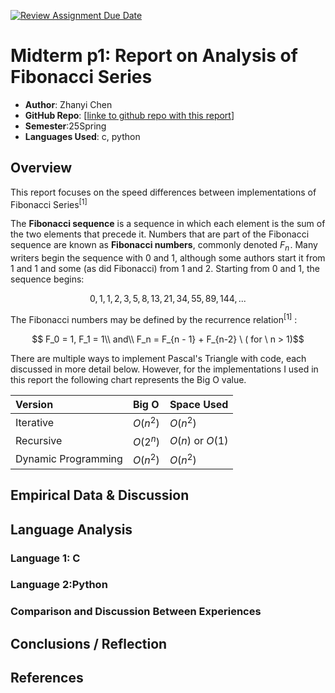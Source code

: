 [![Review Assignment Due Date](https://classroom.github.com/assets/deadline-readme-button-22041afd0340ce965d47ae6ef1cefeee28c7c493a6346c4f15d667ab976d596c.svg)](https://classroom.github.com/a/kdfTwECC)

# Midterm p1: Report on Analysis of Fibonacci Series

- **Author**: Zhanyi Chen
- **GitHub Repo**: [[linke to github repo with this report](https://github.com/CS5008Fall2025/midterm-report-Ashx-xhsA)]
- **Semester**:25Spring
- **Languages Used**: c, python

## Overview

This report focuses on the speed differences between implementations of Fibonacci Series<sup>[1]</sup>

The **Fibonacci sequence** is a sequence in which each element is the sum of the two elements that precede it. Numbers that are part of the Fibonacci sequence are known as **Fibonacci numbers**, commonly denoted $F_n$ . Many writers begin the sequence with 0 and 1, although some authors start it from 1 and 1 and some (as did Fibonacci) from 1 and 2. Starting from 0 and 1, the sequence begins:

$$0, 1, 1, 2, 3, 5, 8, 13, 21, 34, 55, 89, 144, ... $$

The Fibonacci numbers may be defined by the recurrence relation<sup>[1]</sup> :

```math
 F_0 = 1, F_1 = 1\\ 

and\\

 F_n = F_{n - 1} + F_{n-2} \

( for \ n > 1)
```

There are multiple ways to implement Pascal's Triangle with code, each discussed in more detail below. However,
for the implementations I used in this report the following chart represents the Big O value.

| Version             | Big O    | Space Used       |
| :------------------ | :------- | :--------------- |
| Iterative           | $O(n^2)$ | $O(n^2)$         |
| Recursive           | $O(2^n)$ | $O(n)$ or $O(1)$ |
| Dynamic Programming | $O(n^2)$ | $O(n^2)$         |

## Empirical Data & Discussion

## Language Analysis

### Language 1: C

### Language 2:Python

### Comparison and Discussion Between Experiences

## Conclusions / Reflection

## References
